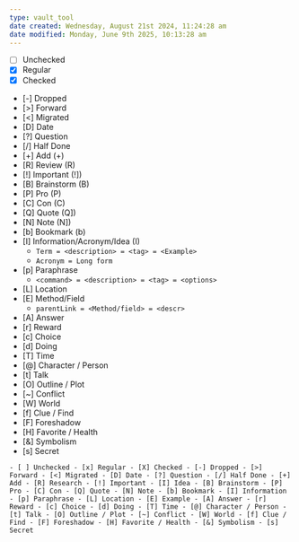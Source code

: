 ```yaml
---
type: vault_tool
date created: Wednesday, August 21st 2024, 11:24:28 am
date modified: Monday, June 9th 2025, 10:13:28 am
---
```


- [ ] Unchecked
- [x] Regular
- [X] Checked
- [-] Dropped
- [>] Forward
- [<] Migrated
- [D] Date
- [?] Question 
- [/] Half Done
- [+] Add (+)
- [R] Review (R)
- [!] Important (!])
- [B] Brainstorm (B)
- [P] Pro (P)
- [C] Con (C)
- [Q] Quote (Q])
- [N] Note (N])
- [b] Bookmark (b)
- [I] Information/Acronym/Idea (I)
	- `Term = <description> = <tag> = <Example>`
	- `Acronym = Long form`
- [p] Paraphrase
	- `<command> = <description> = <tag> = <options>`
- [L] Location
- [E] Method/Field
	- `parentLink = <Method/field> = <descr>`
- [A] Answer
- [r] Reward
- [c] Choice
- [d] Doing
- [T] Time
- [@] Character / Person
- [t] Talk
- [O] Outline / Plot
- [~] Conflict
- [W] World
- [f] Clue / Find
- [F] Foreshadow
- [H] Favorite / Health
- [&] Symbolism
- [s] Secret
```
- [ ] Unchecked - [x] Regular - [X] Checked - [-] Dropped - [>] Forward - [<] Migrated - [D] Date - [?] Question - [/] Half Done - [+] Add - [R] Research - [!] Important - [I] Idea - [B] Brainstorm - [P] Pro - [C] Con - [Q] Quote - [N] Note - [b] Bookmark - [I] Information - [p] Paraphrase - [L] Location - [E] Example - [A] Answer - [r] Reward - [c] Choice - [d] Doing - [T] Time - [@] Character / Person - [t] Talk - [O] Outline / Plot - [~] Conflict - [W] World - [f] Clue / Find - [F] Foreshadow - [H] Favorite / Health - [&] Symbolism - [s] Secret
```